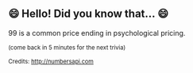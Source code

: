 ## 😄 Hello! Did you know that... 😄
99 is a common price ending in psychological pricing.

<sup>(come back in 5 minutes for the next trivia)</sup>


<sup>Credits: http://numbersapi.com</sup>
